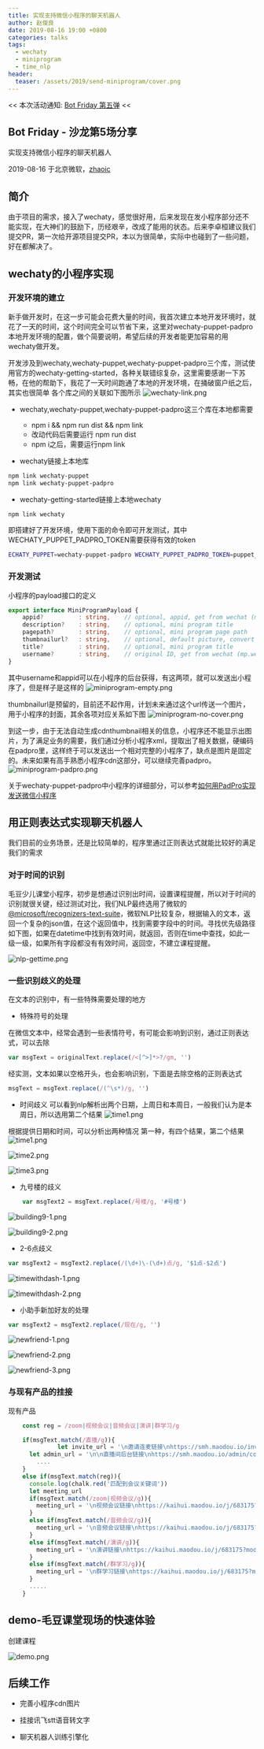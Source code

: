```yaml
---
title: 实现支持微信小程序的聊天机器人
author: 赵俊良
date: 2019-08-16 19:00 +0800
categories: talks
tags:
  - wechaty
  - miniprogram
  - time_nlp
header:
  teaser: /assets/2019/send-miniprogram/cover.png
---
```


<< 本次活动通知: [Bot Friday 第五弹](https://blog.chatie.io/bot-friday-fifth/) <<

## Bot Friday - 沙龙第5场分享

实现支持微信小程序的聊天机器人

2019-08-16 于北京微软，[zhaoic](https://github.com/zhaoic)

## 简介

由于项目的需求，接入了wechaty，感觉很好用，后来发现在发小程序部分还不能实现，在大神们的鼓励下，历经艰辛，改成了能用的状态。后来李卓桓建议我们提交PR，第一次给开源项目提交PR，本以为很简单，实际中也碰到了一些问题，好在都解决了。

## wechaty的小程序实现

### 开发环境的建立

新手做开发时，在这一步可能会花费大量的时间，我首次建立本地开发环境时，就花了一天的时间，这个时间完全可以节省下来，这里对wechaty-puppet-padpro本地开发环境的配置，做个简要说明，希望后续的开发者能更加容易的用wechaty做开发。

开发涉及到wechaty,wechaty-puppet,wechaty-puppet-padpro三个库，测试使用官方的wechaty-getting-started，各种关联错综复杂，这里需要感谢一下苏畅，在他的帮助下，我花了一天时间跑通了本地的开发环境，在捅破窗户纸之后，其实也很简单
各个库之间的关联如下图所示
![wechaty-link.png](/assets/2019/send-miniprogram/wechaty-link.png)

* wechaty,wechaty-puppet,wechaty-puppet-padpro这三个库在本地都需要
  * npm i && npm run dist && npm link
  * 改动代码后需要运行 npm run dist
  * npm i之后，需要运行npm link

* wechaty链接上本地库

```bash
npm link wechaty-puppet
npm link wechaty-puppet-padpro
```

* wechaty-getting-started链接上本地wechaty

```bash
npm link wechaty
```

即搭建好了开发环境，使用下面的命令即可开发测试，其中WECHATY_PUPPET_PADPRO_TOKEN需要获得有效的token

```bash
ECHATY_PUPPET=wechaty-puppet-padpro WECHATY_PUPPET_PADPRO_TOKEN=puppet_padpro_xxxx node examples/some-example.js
```

### 开发测试

小程序的payload接口的定义

```ts
export interface MiniProgramPayload {
    appid?          : string,    // optional, appid, get from wechat (mp.weixin.qq.com)
    description?    : string,    // optional, mini program title
    pagepath?       : string,    // optional, mini program page path
    thumbnailurl?   : string,    // optional, default picture, convert to thumbnail
    title?          : string,    // optional, mini program title
    username?       : string,    // original ID, get from wechat (mp.weixin.qq.com)
}
```

其中username和appid可以在小程序的后台获得，有这两项，就可以发送出小程序了，但是样子是这样的
![miniprogram-empty.png](/assets/2019/send-miniprogram/miniprogram-empty.png)

thumbnailurl是预留的，目前还不起作用，计划未来通过这个url传送一个图片，用于小程序的封面，其余各项对应关系如下图
![miniprogram-no-cover.png](/assets/2019/send-miniprogram/miniprogram-no-cover.png)

到这一步，由于无法自动生成cdnthumbnail相关的信息，小程序还不能显示出图片，为了满足业务的需要，我们通过分析小程序xml，提取出了相关数据，硬编码在padpro里，这样终于可以发送出一个相对完整的小程序了，缺点是图片是固定的。未来如果有高手熟悉小程序cdn这部分，可以继续完善padpro。
![miniprogram-padpro.png](/assets/2019/send-miniprogram/miniprogram-padpro.png)

关于wechaty-puppet-padpro中小程序的详细部分，可以参考[如何用PadPro实现发送微信小程序](https://blog.chatie.io/send-miniprogram-using-padpro/)

## 用正则表达式实现聊天机器人

我们目前的业务场景，还是比较简单的，程序里通过正则表达式就能比较好的满足我们的需求

### 对于时间的识别

毛豆少儿课堂小程序，初步是想通过识别出时间，设置课程提醒，所以对于时间的识别就很关键，经过测试对比，我们NLP最终选用了微软的[@microsoft/recognizers-text-suite](https://github.com/microsoft/Recognizers-Text)，微软NLP比较复杂，根据输入的文本，返回一个复杂的json值，在这个返回值中，找到需要字段中的时间。寻找优先级路径如下图，如果在datetime中找到有效时间，就返回，否则在time中查找，如此一级一级，如果所有字段都没有有效时间，返回空，不建立课程提醒。

![nlp-gettime.png](/assets/2019/send-miniprogram/nlp-gettime.png)

### 一些识别歧义的处理

在文本的识别中，有一些特殊需要处理的地方

* 特殊符号的处理

在微信文本中，经常会遇到一些表情符号，有可能会影响到识别，通过正则表达式，可以去除

```js
var msgText = originalText.replace(/<[^>]*>?/gm, '')
```

经实测，文本如果以空格开头，也会影响识别，下面是去除空格的正则表达式

```js
msgText = msgText.replace(/(^\s*)/g, '')
```

* 时间歧义
可以看到nlp解析出两个日期，上周日和本周日，一般我们认为是本周日，所以选用第二个结果
![time1.png](/assets/2019/send-miniprogram/time1.png)

根据提供日期和时间，可以分析出两种情况
第一种，有四个结果，第二个结果
![time1.png](/assets/2019/send-miniprogram/time1.png)

![time2.png](/assets/2019/send-miniprogram/time2.png)

![time3.png](/assets/2019/send-miniprogram/time3.png)

* 九号楼的歧义

```js
    var msgText2 = msgText.replace(/号楼/g, '#号楼')
```

![building9-1.png](/assets/2019/send-miniprogram/building9-1.png)

![building9-2.png](/assets/2019/send-miniprogram/building9-2.png)

* 2-6点歧义

```js
var msgText2 = msgText2.replace(/(\d+)\-(\d+)点/g, '$1点-$2点')
```

![timewithdash-1.png](/assets/2019/send-miniprogram/timewithdash-1.png)

![timewithdash-2.png](/assets/2019/send-miniprogram/timewithdash-2.png)

* 小助手新加好友的处理

```js
var msgText2 = msgText2.replace(/现在/g, '')
```

![newfriend-1.png](/assets/2019/send-miniprogram/newfriend-1.png)

![newfriend-2.png](/assets/2019/send-miniprogram/newfriend-2.png)

![newfriend-3.png](/assets/2019/send-miniprogram/newfriend-3.png)

### 与现有产品的挂接

现有产品

```js
    const reg = /zoom|视频会议|音频会议|演讲|群学习/g

    if(msgText.match(/直播/g)){
              let invite_url = '\n邀请连麦链接\nhttps://smh.maodou.io/invite/' + live_id + '/1234567890'
      let admin_url = '\n\n直播间后台链接\nhttps://smh.maodou.io/admin/content/course/' + live_id
        ....
    }
    else if(msgText.match(reg)){
      console.log(chalk.red('匹配到会议关键词'))
      let meeting_url
      if(msgText.match(/zoom|视频会议/g)){
        meeting_url = '\n视频会议链接\nhttps://kaihui.maodou.io/j/683175?mode=zoom'
      }
      else if(msgText.match(/音频会议/g)){
        meeting_url = '\n音频会议链接\nhttps://kaihui.maodou.io/j/683175?mode=audio'
      }
      else if(msgText.match(/演讲/g)){
        meeting_url = '\n演讲链接\nhttps://kaihui.maodou.io/j/683175?mode=lecture'
      }
      else if(msgText.match(/群学习/g)){
        meeting_url = '\n群学习链接\nhttps://kaihui.maodou.io/j/683175?mode=qunlearn'
      }
      .....
    }
```

## demo-毛豆课堂现场的快速体验

创建课程

![demo.png](/assets/2019/send-miniprogram/demo.png)

## 后续工作

* 完善小程序cdn图片

* 挂接讯飞stt语音转文字

* 聊天机器人训练引擎化
